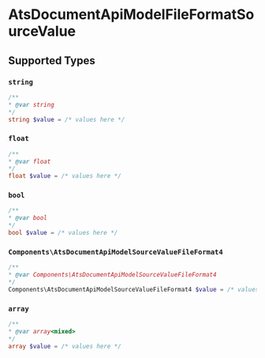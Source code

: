 # AtsDocumentApiModelFileFormatSourceValue


## Supported Types

### `string`

```php
/**
* @var string
*/
string $value = /* values here */
```

### `float`

```php
/**
* @var float
*/
float $value = /* values here */
```

### `bool`

```php
/**
* @var bool
*/
bool $value = /* values here */
```

### `Components\AtsDocumentApiModelSourceValueFileFormat4`

```php
/**
* @var Components\AtsDocumentApiModelSourceValueFileFormat4
*/
Components\AtsDocumentApiModelSourceValueFileFormat4 $value = /* values here */
```

### `array`

```php
/**
* @var array<mixed>
*/
array $value = /* values here */
```

